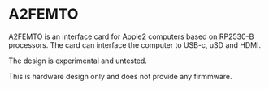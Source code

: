 # A2FEMTO

A2FEMTO is an interface card for Apple2 computers based on RP2530-B processors. The card can interface the computer to USB-c, uSD and HDMI.

The design is experimental and untested.

This is hardware design only and does not provide any firmmware.



